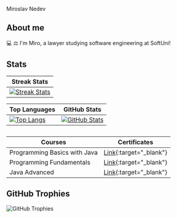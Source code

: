 
Miroslav Nedev


## About me
💻 ⚖ I'm Miro, a lawyer studying software engineering at SoftUni!

## Stats
| Streak Stats |
|------|
| [![Streak Stats](http://github-readme-streak-stats.herokuapp.com?user=Nedev-Miroslav&theme=dark&layout=compact)](https://github.com/Nedev-Miroslav) |

| Top Languages | GitHub Stats |
|---|---|
| [![Top Langs](https://github-readme-stats.vercel.app/api/top-langs/?username=pylapp&layout=donut&langs_count=6&theme=dark)](https://github.com/Nedev-Miroslav/github-readme-stats) | [![GitHub Stats](https://github-readme-stats.vercel.app/api?username=Nedev-Miroslav&show_icons=true&include_all_commits=true&theme=dark&layout=compact&rank_icon=github)](https://github.com/Nedev-Miroslav/github-readme-stats) |

##
| Courses | Certificates |
|--------------|------------|
| Programming Basics with Java       | [Link](https://softuni.bg/certificates/details/143565/8be11c3b){:target="_blank"} |
| Programming Fundamentals      | [Link](https://softuni.bg/certificates/details/167553/e33ce948){:target="_blank"} |
| Java Advanced       | [Link](https://softuni.bg/certificates/details/174490/fa6e2c97){:target="_blank"} |

## GitHub Trophies
![GitHub Trophies](https://github-profile-trophy.vercel.app/?username=Nedev-Miroslav&column=8&theme=onedark)


